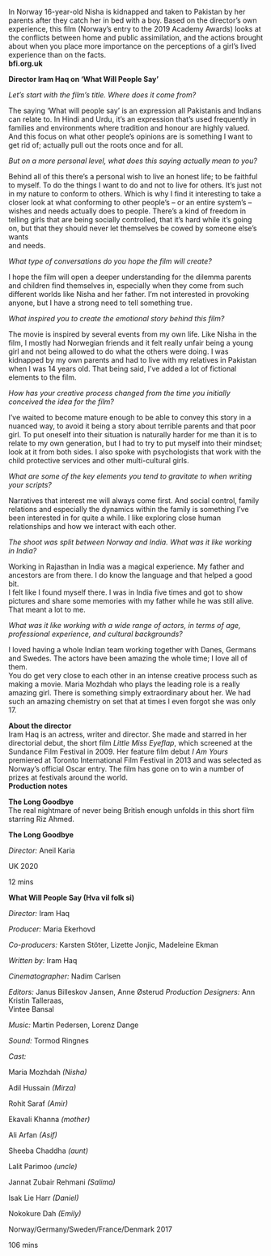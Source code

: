 

In Norway 16-year-old Nisha is kidnapped and taken to Pakistan by her parents after they catch her in bed with a boy. Based on the director’s own experience, this film (Norway’s entry to the 2019 Academy Awards) looks at the conflicts between home and public assimilation, and the actions brought about when you place more importance on the perceptions of a girl’s lived experience than on the facts.  
**bfi.org.uk**

**Director Iram Haq on ‘What Will People Say’**

_Let’s start with the film’s title. Where does it come from?_

The saying ‘What will people say’ is an expression all Pakistanis and Indians can relate to. In Hindi and Urdu, it’s an expression that’s used frequently in families and environments where tradition and honour are highly valued.  
And this focus on what other people’s opinions are is something I want to get rid of; actually pull out the roots once and for all.

_But on a more personal level, what does this saying actually mean to you?_

Behind all of this there’s a personal wish to live an honest life; to be faithful to myself. To do the things I want to do and not to live for others. It’s just not in my nature to conform to others. Which is why I find it interesting to take a closer look at what conforming to other people’s – or an entire system’s – wishes and needs actually does to people. There’s a kind of freedom in telling girls that are being socially controlled, that it’s hard while it’s going on, but that they should never let themselves be cowed by someone else’s wants  
and needs.

_What type of conversations do you hope the film will create?_

I hope the film will open a deeper understanding for the dilemma parents and children find themselves in, especially when they come from such different worlds like Nisha and her father. I’m not interested in provoking anyone, but I have a strong need to tell something true.

_What inspired you to create the emotional story behind this film?_

The movie is inspired by several events from my own life. Like Nisha in the film, I mostly had Norwegian friends and it felt really unfair being a young girl and not being allowed to do what the others were doing. I was kidnapped by my own parents and had to live with my relatives in Pakistan when I was 14 years old. That being said, I’ve added a lot of fictional elements to the film.

_How has your creative process changed from the time you initially conceived the idea for the film?_

I’ve waited to become mature enough to be able to convey this story in a nuanced way, to avoid it being a story about terrible parents and that poor girl. To put oneself into their situation is naturally harder for me than it is to relate to my own generation, but I had to try to put myself into their mindset; look at it from both sides. I also spoke with psychologists that work with the child protective services and other multi-cultural girls.

_What are some of the key elements you tend to gravitate to when writing  
your scripts?_

Narratives that interest me will always come first. And social control, family relations and especially the dynamics within the family is something I’ve been interested in for quite a while. I like exploring close human relationships and how we interact with each other.

_The shoot was split between Norway and India. What was it like working  
in India?_

Working in Rajasthan in India was a magical experience. My father and ancestors are from there. I do know the language and that helped a good bit.  
I felt like I found myself there. I was in India five times and got to show pictures and share some memories with my father while he was still alive. That meant a lot to me.

_What was it like working with a wide range of actors, in terms of age, professional experience, and cultural backgrounds?_

I loved having a whole Indian team working together with Danes, Germans and Swedes. The actors have been amazing the whole time; I love all of them.  
You do get very close to each other in an intense creative process such as making a movie. Maria Mozhdah who plays the leading role is a really amazing girl. There is something simply extraordinary about her. We had such an amazing chemistry on set that at times I even forgot she was only 17.

**About the director**  
Iram Haq is an actress, writer and director. She made and starred in her directorial debut, the short film _Little Miss Eyeflap_, which screened at the Sundance Film Festival in 2009. Her feature film debut _I Am Yours_ premiered at Toronto International Film Festival in 2013 and was selected as Norway’s official Oscar entry. The film has gone on to win a number of prizes at festivals around the world.  
**Production notes**

**The Long Goodbye**  
The real nightmare of never being British enough unfolds in this short film starring Riz Ahmed.
<br>


**The Long Goodbye**

_Director:_ Aneil Karia

UK 2020

12 mins

**What Will People Say (Hva vil folk si)**

_Director:_ Iram Haq

_Producer:_ Maria Ekerhovd

_Co-producers:_ Karsten Stöter, Lizette Jonjic, Madeleine Ekman

_Written by:_ Iram Haq

_Cinematographer:_ Nadim Carlsen

_Editors:_ Janus Billeskov Jansen, Anne Østerud _Production Designers:_ Ann Kristin Talleraas,  
Vintee Bansal

_Music:_ Martin Pedersen, Lorenz Dange

_Sound:_ Tormod Ringnes

_Cast:_

Maria Mozhdah _(Nisha)_

Adil Hussain _(Mirza)_

Rohit Saraf _(Amir)_

Ekavali Khanna _(mother)_

Ali Arfan _(Asif)_

Sheeba Chaddha _(aunt)_

Lalit Parimoo _(uncle)_

Jannat Zubair Rehmani _(Salima)_

Isak Lie Harr _(Daniel)_

Nokokure Dah _(Emily)_

Norway/Germany/Sweden/France/Denmark 2017

106 mins
<!--stackedit_data:
eyJoaXN0b3J5IjpbLTE3MTAwODk2OThdfQ==
-->